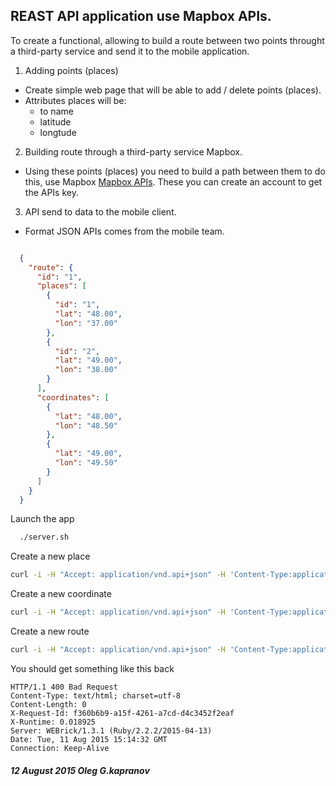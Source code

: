 REAST API application use Mapbox APIs.
-------------------------------------

To create a functional, allowing to build
a route between two points throught a third-party
service and send it to the mobile application.

1. Adding points (places)
  * Create simple web page that will be able
     to add / delete points (places).
  * Attributes places will be:
    * to name
    * latitude
    * longtude

2. Building route through a third-party service Mapbox.
  * Using these points (places) you need to build a path
    between them to do this, use Mapbox
    [Mapbox APIs](http://www.mapbox.com/developers/api).
    These you can create an account to get the APIs key.

3. API send to data to the mobile client.
  * Format JSON APIs comes from the mobile team.

```json

  {
    "route": {
      "id": "1",
      "places": [
        {
          "id": "1",
          "lat": "48.00",
          "lon": "37.00"
        },
        {
          "id": "2",
          "lat": "49.00",
          "lon": "38.00"
        }
      ],
      "coordinates": [
        {
          "lat": "48.00",
          "lon": "48.50"
        },
        {
          "lat": "49.00",
          "lon": "49.50"
        }
      ]
    }
  }

```

Launch the app
```bash
  ./server.sh
```

Create a new place
```bash
curl -i -H "Accept: application/vnd.api+json" -H 'Content-Type:application/vnd.api+json' -X POST -d '{"data": {"type":"places", "attributes":{"name":"St Pancras Station, London", "lat":"51.5303972", "lon":"-0.1238579"}}}' http://212.26.132.49:2273/places
```

Create a new coordinate
```bash
curl -i -H "Accept: application/vnd.api+json" -H 'Content-Type:application/vnd.api+json' -X POST -d '{"data": {"type":"coordinates", "attributes":{"lat":"51.4778185", "lon":"-0.0012777"}}}' http://212.26.132.49:2273/coordinates
```

Create a new route
```bash
curl -i -H "Accept: application/vnd.api+json" -H 'Content-Type:application/vnd.api+json' -X POST -d '{"data": {"type":"routes", "relationships":{"place":{"data":{"type":"places", "id":"1"}},"coordinate":{"data":{"type":"coordinates", "id":"1"}}}}}' http://212.26.132.49:2273/routes
```

You should get something like this back
```
HTTP/1.1 400 Bad Request
Content-Type: text/html; charset=utf-8
Content-Length: 0
X-Request-Id: f360b6b9-a15f-4261-a7cd-d4c3452f2eaf
X-Runtime: 0.018925
Server: WEBrick/1.3.1 (Ruby/2.2.2/2015-04-13)
Date: Tue, 11 Aug 2015 15:14:32 GMT
Connection: Keep-Alive
```

##### 12 August 2015 Oleg G.kapranov
